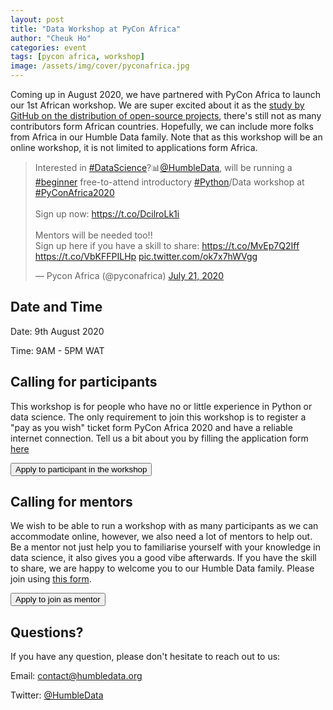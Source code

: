 ```yaml
---
layout: post
title: "Data Workshop at PyCon Africa"
author: "Cheuk Ho"
categories: event
tags: [pycon africa, workshop]
image: /assets/img/cover/pyconafrica.jpg
---
```


Coming up in August 2020, we have partnered with PyCon Africa to launch our 1st African workshop. We are super excited about it as the [study by GitHub on the distribution of open-source projects](https://octoverse.github.com/), there's still not as many contributors form African countries. Hopefully, we can include more folks from Africa in our Humble Data family. Note that as this workshop will be an online workshop, it is not limited to applications form Africa.

<blockquote class="twitter-tweet"><p lang="en" dir="ltr">Interested in <a href="https://twitter.com/hashtag/DataScience?src=hash&amp;ref_src=twsrc%5Etfw">#DataScience</a>?📊<a href="https://twitter.com/HumbleData?ref_src=twsrc%5Etfw">@HumbleData</a>, will be running a <a href="https://twitter.com/hashtag/beginner?src=hash&amp;ref_src=twsrc%5Etfw">#beginner</a> free-to-attend introductory <a href="https://twitter.com/hashtag/Python?src=hash&amp;ref_src=twsrc%5Etfw">#Python</a>/Data workshop at <a href="https://twitter.com/hashtag/PyConAfrica2020?src=hash&amp;ref_src=twsrc%5Etfw">#PyConAfrica2020</a><br><br>Sign up now: <a href="https://t.co/DcilroLk1i">https://t.co/DcilroLk1i</a><br><br>Mentors will be needed too!! <br>Sign up here if you have a skill to share: <a href="https://t.co/MvEp7Q2Iff">https://t.co/MvEp7Q2Iff</a> <a href="https://t.co/VbKFFPILHp">https://t.co/VbKFFPILHp</a> <a href="https://t.co/ok7x7hWVgg">pic.twitter.com/ok7x7hWVgg</a></p>&mdash; Pycon Africa (@pyconafrica) <a href="https://twitter.com/pyconafrica/status/1285542003070074880?ref_src=twsrc%5Etfw">July 21, 2020</a></blockquote> <script async src="https://platform.twitter.com/widgets.js" charset="utf-8"></script>

## Date and Time

Date: 9th August 2020

Time: 9AM - 5PM WAT

## Calling for participants

This workshop is for people who have no or little experience in Python or data science. The only requirement to join this workshop is to register a "pay as you wish" ticket form PyCon Africa 2020 and have a reliable internet connection. Tell us a bit about you by filling the application form [here](https://t.co/DcilroLk1i?amp=1)

<button name="button" onclick="https://t.co/DcilroLk1i?amp=1">Apply to participant in the workshop</button>

## Calling for mentors

We wish to be able to run a workshop with as many participants as we can accommodate online, however, we also need a lot of mentors to help out. Be a mentor not just help you to familiarise yourself with your knowledge in data science, it also gives you a good vibe afterwards. If you have the skill to share, we are happy to welcome you to our Humble Data family. Please join using [this form](https://t.co/MvEp7Q2Iff?amp=1).

<button name="button" onclick="https://t.co/MvEp7Q2Iff?amp=1">Apply to join as mentor</button>

## Questions?

If you have any question, please don't hesitate to reach out to us:

Email: contact@humbledata.org

Twitter: [@HumbleData](https://twitter.com/HumbleData)
